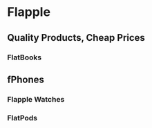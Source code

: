 # Flapple
## Quality Products, Cheap Prices

### FlatBooks

## fPhones

### Flapple Watches

### FlatPods

